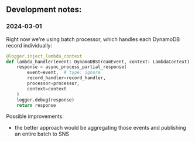 ## Development notes:
### 2024-03-01
Right now we're using batch processor, which handles each DynamoDB record individually:
```python
@logger.inject_lambda_context
def lambda_handler(event: DynamoDBStreamEvent, context: LambdaContext) -> PartialItemFailureResponse:
    response = async_process_partial_response(
        event=event,  # type: ignore
        record_handler=record_handler,
        processor=processor,
        context=context
    )
    logger.debug(response)
    return response
```
Possible improvements:
- the better approach would be aggregating those events and publishing an entire batch to SNS